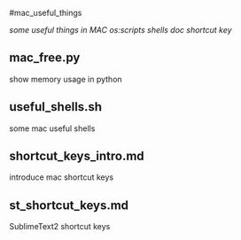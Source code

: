 #mac_useful_things

*some useful things in MAC os:scripts shells doc shortcut key*

## mac_free.py

show memory usage in python

## useful_shells.sh

some mac useful shells

## shortcut_keys_intro.md

introduce mac shortcut keys

## st_shortcut_keys.md

SublimeText2 shortcut keys
